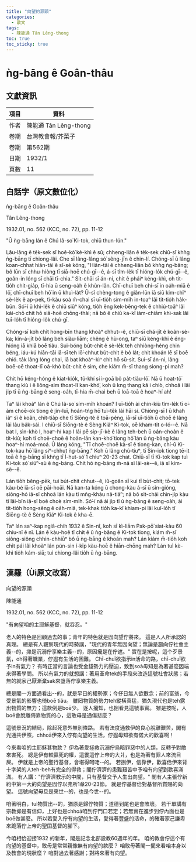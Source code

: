 ```yaml
---
title: "向望的源頭"
categories:
  - 散文
tags:
  - 陳能通 Tân Lêng-thong
toc: true
toc_sticky: true
---
```


# ǹg-bāng ê Goân-thâu

## 文獻資訊

| 項目 | 資料 |
|---|---|
| 作者 | 陳能通 Tân Lêng-thong |
| 卷期 | 台灣教會報/芥菜子 |
| 卷期 | 第562期 |
| 日期 | 1932/1 |
| 頁數 | 11 |

## 白話字（原文數位化）

ǹg-bāng ê Goân-thâu

Tân Lêng-thong

1932.01, no. 562 (KCC, no. 72), pp. 11-12

"Ū ǹg-bāng lán ê Chú Iâ-so͘ Ki-tok, chiū thun-lún."

Lāu-lâng ê te̍k-sek sī hoê-kò͘ kè-khì ê sū; chheng-liân ê te̍k-sek chiū-sī khǹg ǹg-bāng tī chiong-lâi. Che sī lâng-lâng só͘ sêng-jīn ê chin-lí. Chóng-sī ū lâng koan-chhat hiān-tāi ê sî-sè kóng, "Hiān-tāi ê chheng-liân bô khǹg ǹg-bāng; bô lūn sī chhu-hiòng tī siā-hoē chú-gī--ê, á-sī tîm-le̍k tī hióng-lo̍k chú-gī--ê, goân-in lóng sī chāi tī-chia." Si̍t-chāi sī án-ni, chit ê pháiⁿ kéng-khì, oh tit-tio̍h chit-gia̍p, tī-hia ū seng-oa̍h ê khùn-lân. Chī-chuī beh chí-sī in oa̍h-miā ê lō͘, chī-chuī beh hō͘ in ū khuì-la̍t? Ū-sî chèng-tong ê giân-lūn iā siū kim-chîⁿ sè-le̍k ê ap-pek, tì-kàu soà m̄-chai sī uī-tio̍h sím-mi̍h in-toaⁿ lâi tit-tio̍h ha̍k-būn. Só͘-í ū khì-le̍k ê chiū siūⁿ kóng, tio̍h ēng kek-bēng-tek ê chhiú-toāⁿ lâi kái-chō chit hō siā-hoē chōng-thài; nā bô ê chiū ka-kī iàm-chiām khì-sak lâi tuī-lo̍h tī hióng-lo̍k chú-gī.

Chóng-sī koh chi̍t hong-bīn thang khoàⁿ chhut--ê, chiū-sī chá-ji̍t ê koân-sè-ka; kin-á-ji̍t bô lâng beh siàu-liām; chêng ê hù-ong, taⁿ siū kéng-khi ê éng-hióng iā khiā boē tiâu. Sui-bóng bu̍t-chit ê sè-le̍k teh chhiòng-hêng chin béng, iáu-kú hiān-tāi iā-sī teh lō͘-chhut bu̍t-chit ê bô la̍t; chit khoán lē sī boē chió. ta̍k lâng lóng chai, iā bat khoàⁿ-kìⁿ chit hō sū-si̍t. Sui-sī án-ni, lâng boē-oē thoat-lī oá-khò bu̍t-chit ê sim, che kiám m̄-sī thang siong-pi mah?

Chit hō kéng-hóng ê kiat-kio̍k, tû-khí sí ì-goā bô pa̍t-tiâu-lō͘. Nā ū hoat-tō͘ thang kiù i ê liông-sim thoat-lī kan-khó͘, koh ū kng thang kā i chiò, chhoā i lâi ji̍p tī ū ǹg-bāng ê seng-oa̍h, tī-hia m̄-chai beh ū loā-toā ê hoaⁿ-hí ah!

Taⁿ lâi khoàⁿ lán ê Chú Iâ-so͘ sím-mi̍h khoán? I uī-tio̍h ài chín-kiù tîm-le̍k tī o͘-àm choē-ok tiong ê jîn-luī, hoán-tńg hō͘ tuì-te̍k lâi hāi sí. Chióng-sī I ū khah iâⁿ sì ê koân, chit-tia̍p che tī Siōng-tè ê toā-pêng, iā-sī uī-tio̍h ū choē ê lâng lâi lâu ba̍k-sái. I chiū-sī Siōng-tè ê Sèng Kiâⁿ Ki-tok, oē kham-tit o-ló--ê. Nā bat I, sìn-khò I, hoaⁿ-hí kap I lâi pē si̍p-jī-kè ê lâng teh-beh ū oân-choân ê tit-kiù; koh tī choē-choē ê hoān-lān kan-khó͘ tiong hō͘ lán ū ǹg-bāng kàu hoaⁿ-hí moá-moá. Ū lâng kóng, "Tī choē-choē kà-sī ê tiong-kan, chí-ū Ki-tok-kau hō͘ lâng siⁿ-chhut ǹg-bāng." Koh ū lâng chú-tiuⁿ, tī Sin-iok tiong tē-it toā ê ǹg-bāng sī khǹg tī Í-hut-só͘ 1 chiuⁿ 20-23 chat. Chiū-sī tī Ki-tok kap tuì Ki-tok só͘ siúⁿ-sù ê ǹg-bāng. Chit hō ǹg-bāng m̄-nā sī lâi-sè--ê, iā sī kim-sè--ê.

Lán tio̍h bêng-pe̍k, tuì bu̍t-chit chhut--ê, iû-goân sī kui tī bu̍t-chit; tō-tek kàu-bé iā-sī oē pāi-hoāi. Nā kan-ta kóng ū chong-kàu á-sī ū sìn-gióng, siōng-hó iā-sī chhoā lán kàu tī mn̂g-kháu nā-tiāⁿ; nā bô si̍t-chāi chìn-ji̍p kàu tī lāi-bīn iā-sī boē choè sím-mi̍h. Só͘-í nā ài ji̍p tī ū ǹg-bāng ê seng-oa̍h, ài tit-tio̍h hong-sēng ê oa̍h-miā, tek-khak tio̍h ka-kī khiam-pi lâi kuī-lo̍h tī Siōng-tè ê Sèng Kiáⁿ Ki-tok ê kha-ē.

Taⁿ lán saⁿ-kap ngiâ-chih 1932 ê Sin-nî, koh sī kì-liām Pak-pō͘ siat-kàu 60 chiu-nî ê nî. Lán ê kàu-hoē tī chit ê ū ǹg-bāng ê Ki-tok tiong, kiám m̄-sī siông-siông chhin-chhiūⁿ bô ū ǹg-bāng ê khoán mah? Lán kiám m̄-tio̍h koh chi̍t pái lâi khoàⁿ lán pún-sin í-ki̍p kàu-hoē ê hiān-chōng mah? Lán tuì kè-khì tio̍h kám-siā; tuì chiong-lâi tio̍h ū ǹg-bāng.

## 漢羅（Ùi原文改寫）

向望的源頭

陳能通

1932.01, no. 562 (KCC, no. 72), pp. 11-12

"有向望咱的主耶穌基督，就吞忍。"

老人的特色是回顧過去的事；青年的特色就是囥向望佇將來。 這是人人所承認的真理。 總是有人觀察現代的時勢講，"現代的青年無囥向望；無論是趨向佇社會主義--的，抑是沉溺佇享樂主義--的，原因攏是在佇遮。" 實在是按呢，這个歹景氣，oh得著職業，佇遐有生活的困難。 Chī-chuī欲指示in活命的路，chī-chuī欲予in有氣力？ 有時正當的言論也受金錢勢力的壓迫，致到soà毋知是為著甚麼因端來得著學問。 所以有氣力的就想講：著用革命tek的手段來改造這號社會狀態；若無的就家己厭漸棄sak來墮落佇享樂主義。

總是閣一方面通看出--的，就是早日的權勢家；今仔日無人欲數念；前的富翁，今受景氣的影響也徛boē tiâu。 雖罔物質的勢力teh縱橫真猛，猶久現代也是teh露出物質的無力；這款例是boē少。 逐人攏知，也捌看見這號事實。 雖是按呢，人boē會脫離倚靠物質的心，這敢毋是通傷悲麼？

這號景況的結局，除起死意外無別條路。 若有法度通救伊的良心脫離艱苦，閣有光通共伊照，chhoā伊來入佇有向望的生活，佇遐毋知欲有偌大的歡喜啊！

今來看咱的主耶穌甚物款？ 伊為著愛拯救沉溺佇烏暗罪惡中的人類，反轉予對敵來害死。 總是伊有較贏死的權，這霎這佇上帝的大爿，也是為著有罪人來流目屎。 伊就是上帝的聖行基督，會堪得呵咾--的。 若捌伊，信靠伊，歡喜佮伊來背十字架的人teh-beh有完全的得救；閣佇濟濟的患難艱苦中予咱有向望到歡喜滿滿。 有人講："佇濟濟教示的中間，只有基督交予人生出向望。" 閣有人主張佇新約中第一大的向望是囥佇以弗所1章20-23節。 就是佇基督佮對基督所賞賜的向望。 這號向望毋旦是來世--的，也是今世--的。

咱著明白，tuì物質出--的，猶原是歸佇物質；道德到尾也是會敗壞。 若干單講有宗教抑是有信仰，上好也是chhoā咱到佇門口若定；若無實在進步到佇內面也是boē做甚麼。 所以若愛入佇有向望的生活，愛得著豐盛的活命，的確著家己謙卑來跪落佇上帝的聖囝基督的腳下。

今咱相佮迎接1932 的新年，閣是記念北部設教60週年的年。 咱的教會佇這个有向望的基督中，敢毋是常常親像無有向望的款麼？ 咱敢毋著閣一擺來看咱本身以及教會的現狀麼？ 咱對過去著感謝；對將來著有向望。
